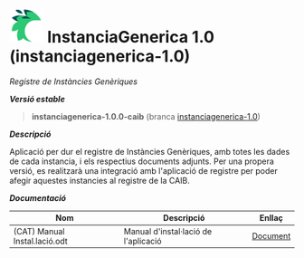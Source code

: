 # ![Logo](https://github.com/Fundacio-Bit/instanciagenerica/blob/instanciagenerica-1.0/instanciagenerica-back/src/main/webapp/img/app-logo.png) InstanciaGenerica 1.0 (instanciagenerica-1.0)
 *Registre de Instàncies Genèriques*

***Versió estable***

> __instanciagenerica-1.0.0-caib__ (branca [instanciagenerica-1.0](../../tree/instanciagenerica-1.0))

***Descripció***

Aplicació per dur el registre de Instàncies Genèriques, amb totes les dades de cada instancia, i els respectius documents adjunts. Per una propera versió, es realitzarà una integració amb l'aplicació de registre per poder afegir aquestes instancies al registre de la CAIB.

***Documentació***

Nom | Descripció | Enllaç
------------ | ------------- | -------------
(CAT) Manual Instal.lació.odt | Manual d'instal·lació de l'aplicació | [Document](./doc/(CAT)%20Manual%20Instal.laci%C3%B3.odt)



